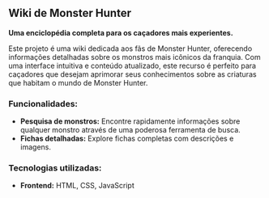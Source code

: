 ## Wiki de Monster Hunter

**Uma enciclopédia completa para os caçadores mais experientes.**

Este projeto é uma wiki dedicada aos fãs de Monster Hunter, oferecendo informações detalhadas sobre os monstros mais icônicos da franquia. Com uma interface intuitiva e conteúdo atualizado, este recurso é perfeito para caçadores que desejam aprimorar seus conhecimentos sobre as criaturas que habitam o mundo de Monster Hunter.

### **Funcionalidades:**

- **Pesquisa de monstros:** Encontre rapidamente informações sobre qualquer monstro através de uma poderosa ferramenta de busca.
- **Fichas detalhadas:** Explore fichas completas com descrições e imagens.

### **Tecnologias utilizadas:**

- **Frontend:** HTML, CSS, JavaScript
